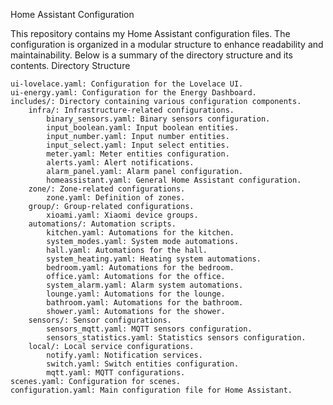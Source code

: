Home Assistant Configuration

This repository contains my Home Assistant configuration files. The configuration is organized in a modular structure to enhance readability and maintainability. Below is a summary of the directory structure and its contents.
Directory Structure

    ui-lovelace.yaml: Configuration for the Lovelace UI.
    ui-energy.yaml: Configuration for the Energy Dashboard.
    includes/: Directory containing various configuration components.
        infra/: Infrastructure-related configurations.
            binary_sensors.yaml: Binary sensors configuration.
            input_boolean.yaml: Input boolean entities.
            input_number.yaml: Input number entities.
            input_select.yaml: Input select entities.
            meter.yaml: Meter entities configuration.
            alerts.yaml: Alert notifications.
            alarm_panel.yaml: Alarm panel configuration.
            homeassistant.yaml: General Home Assistant configuration.
        zone/: Zone-related configurations.
            zone.yaml: Definition of zones.
        group/: Group-related configurations.
            xioami.yaml: Xiaomi device groups.
        automations/: Automation scripts.
            kitchen.yaml: Automations for the kitchen.
            system_modes.yaml: System mode automations.
            hall.yaml: Automations for the hall.
            system_heating.yaml: Heating system automations.
            bedroom.yaml: Automations for the bedroom.
            office.yaml: Automations for the office.
            system_alarm.yaml: Alarm system automations.
            lounge.yaml: Automations for the lounge.
            bathroom.yaml: Automations for the bathroom.
            shower.yaml: Automations for the shower.
        sensors/: Sensor configurations.
            sensors_mqtt.yaml: MQTT sensors configuration.
            sensors_statistics.yaml: Statistics sensors configuration.
        local/: Local service configurations.
            notify.yaml: Notification services.
            switch.yaml: Switch entities configuration.
            mqtt.yaml: MQTT configurations.
    scenes.yaml: Configuration for scenes.
    configuration.yaml: Main configuration file for Home Assistant.
